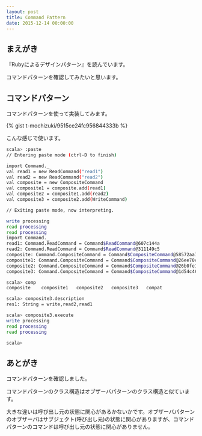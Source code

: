 ```yaml
---
layout: post
title: Command Pattern
date: 2015-12-14 00:00:00
---
```


## まえがき

『Rubyによるデザインパターン』を読んでいます。

コマンドパターンを確認してみたいと思います。

## コマンドパターン

コマンドパターンを使って実装してみます。

{% gist t-mochizuki/9515ce24fc956844333b %}

こんな感じで使います。

``` sh
scala> :paste
// Entering paste mode (ctrl-D to finish)

import Command._
val read1 = new ReadCommand("read1")
val read2 = new ReadCommand("read2")
val composite = new CompositeCommand
val composite1 = composite.add(read1)
val composite2 = composite1.add(read2)
val composite3 = composite2.add(WriteCommand)

// Exiting paste mode, now interpreting.

write processing
read processing
read processing
import Command._
read1: Command.ReadCommand = Command$ReadCommand@607c144a
read2: Command.ReadCommand = Command$ReadCommand@311149c5
composite: Command.CompositeCommand = Command$CompositeCommand@58572aa7
composite1: Command.CompositeCommand = Command$CompositeCommand@26ee70c9
composite2: Command.CompositeCommand = Command$CompositeCommand@26b0fe1a
composite3: Command.CompositeCommand = Command$CompositeCommand@1d54c468

scala> comp
composite    composite1   composite2   composite3   compat

scala> composite3.description
res1: String = write,read2,read1

scala> composite3.execute
write processing
read processing
read processing

scala>
```

## あとがき

コマンドパターンを確認しました。

コマンドパターンのクラス構造はオブザーバパターンのクラス構造と似ています。

大きな違いは呼び出し元の状態に関心があるかないかです。オブザーバパターンのオブザーバはサブジェクト(呼び出し元)の状態に関心がありますが、コマンドパターンのコマンドは呼び出し元の状態に関心がありません。
